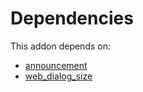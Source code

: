# Dependencies

This addon depends on:

- [announcement](../../odoo-bringout-oca-server-ux-announcement)
- [web_dialog_size](../../odoo-bringout-oca-web-web_dialog_size)
